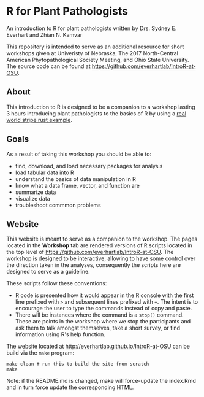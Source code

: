 # R for Plant Pathologists
<!--
---
title: "R for Plant Pathologists"
---
-->


An introduction to R for plant pathologists written by Drs. Sydney E. Everhart
and Zhian N. Kamvar

This repository is intended to serve as an additional resource for short 
workshops given at Univeristy of Nebraska, The 2017 North-Central American
Phytopathological Society Meeting, and Ohio State University. The source code can be found at 
https://github.com/everhartlab/IntroR-at-OSU.

## About 

This introduction to R is designed to be a companion to a workshop lasting 3 
hours introducing plant pathologists to the basics of R by using a 
[real world stripe rust example]. 

## Goals

As a result of taking this workshop you should be able to:

 - find, download, and load necessary packages for analysis
 - load tabular data into R
 - understand the basics of data manipulation in R
 - know what a data frame, vector, and function are
 - summarize data
 - visualize data
 - troubleshoot commmon problems

[real world stripe rust example]: http://www.apsnet.org/edcenter/advanced/topics/EcologyAndEpidemiologyInR/DiseaseProgress/Pages/StripeRust.aspx "APS Education Center: Using the area under the disease progress curve to compare disease severity"

## Website

This website is meant to serve as a companion to the workshop. The pages located
in the **Workshop** tab are rendered versions of R scripts located in the top 
level of https://github.com/everhartlab/IntroR-at-OSU. The workshop is designed to
be interactive, allowing to have some control over the direction taken in the 
analyses, consequently the scripts here are designed to serve as a guideline.

These scripts follow these conventions:

 - R code is presented how it would appear in the R console with the first line
   prefixed with `>` and subsequent lines prefixed with `+`. The intent is to
   encourage the user to type the commands instead of copy and paste.
 - There will be instances where the command is a `stop()` command. These are
   points in the workshop where we stop the participants and ask them to talk 
   amongst themselves, take a short survey, or find information using R's help
   function.



The website located at http://everhartlab.github.io/IntroR-at-OSU can be build via the
`make` program:

```make
make clean # run this to build the site from scratch
make
```

Note: if the README.md is changed, make will force-update the index.Rmd and in
turn force update the corresponding HTML.
